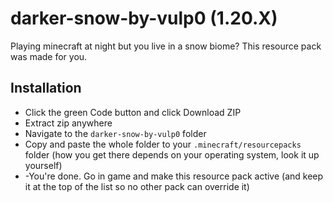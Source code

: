 # darker-snow-by-vulp0 (1.20.X)
Playing minecraft at night but you live in a snow biome? This resource pack was made for you.

## Installation
- Click the green Code button and click Download ZIP
- Extract zip anywhere
- Navigate to the ```darker-snow-by-vulp0``` folder
- Copy and paste the whole folder to your ```.minecraft/resourcepacks``` folder (how you get there depends on your operating system, look it up yourself)
- -You're done. Go in game and make this resource pack active (and keep it at the top of the list so no other pack can override it)
